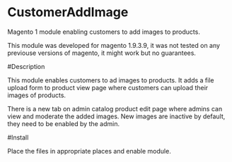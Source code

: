 # CustomerAddImage
Magento 1 module enabling customers to add images to products.

This module was developed for magento 1.9.3.9, it was not tested on any previouse versions of magento, it might work but no guarantees.

#Description

This module enables customers to ad images to products. It adds a file upload form to product view page where customers can upload their images of products. 

There is a new tab on admin catalog product edit page where admins can view and moderate the added images. New images are inactive by default, they need to be enabled by the admin.

#Install

Place the files in appropriate places and enable module.
